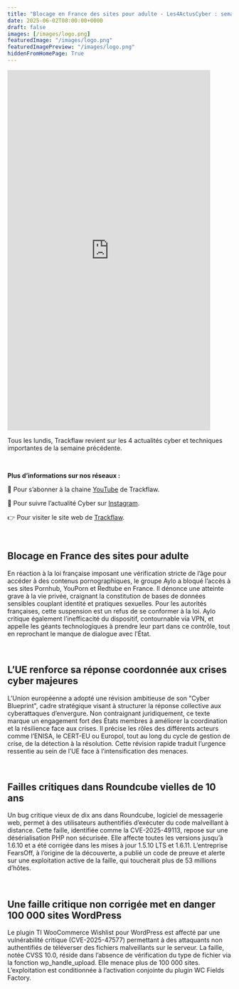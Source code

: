 ```yaml
---
title: "Blocage en France des sites pour adulte - Les4ActusCyber : semaine du 02 juin"
date: 2025-06-02T08:00:00+0000
draft: false
images: [/images/logo.png]
featuredImage: "/images/logo.png"
featuredImagePreview: "/images/logo.png"
hiddenFromHomePage: True
---
```

    
<div class="flex-container">
   <div class="flex-items">
   <iframe width="456" height="811" src="https://www.youtube.com/embed/ze6ElwrKOgw" 
   title="Blocage en France des sites pour adulte - #Les4ActusCyber : semaine du 02 juin" frameborder="0" allow="accelerometer; autoplay; clipboard-write; 
   encrypted-media; gyroscope; picture-in-picture; web-share" allowfullscreen></iframe>
   </div>

   <div class="flex-items">
      <p>Tous les lundis, Trackflaw revient sur les 4 actualités cyber et techniques importantes de la semaine précédente.</p>
      <br>
      <p><strong>Plus d’informations sur nos réseaux :</strong></p>
      <p>🔴 Pour s’abonner à la chaine <a href="https://www.youtube.com/@trackflaw" target="_blank" rel="noopener noreffer ">YouTube</a> de Trackflaw.</p>
      <p>📸 Pour suivre l’actualité Cyber sur <a href="https://www.instagram.com/trackflaw/" target="_blank" rel="noopener noreffer ">Instagram</a>.</p>
      <p>👉 Pour visiter le site web de <a href="https://trackflaw.com" target="_blank" rel="noopener noreffer ">Trackflaw</a>.</p>
   </div>
</div>

    
<br>

## Blocage en France des sites pour adulte


En réaction à la loi française imposant une vérification stricte de l’âge pour accéder à des contenus pornographiques, le groupe Aylo a bloqué l’accès à ses sites Pornhub, YouPorn et Redtube en France. Il dénonce une atteinte grave à la vie privée, craignant la constitution de bases de données sensibles couplant identité et pratiques sexuelles. Pour les autorités françaises, cette suspension est un refus de se conformer à la loi.
Aylo critique également l’inefficacité du dispositif, contournable via VPN, et appelle les géants technologiques à prendre leur part dans ce contrôle, tout en reprochant le manque de dialogue avec l’État.


<br>

## L’UE renforce sa réponse coordonnée aux crises cyber majeures


L’Union européenne a adopté une révision ambitieuse de son "Cyber Blueprint", cadre stratégique visant à structurer la réponse collective aux cyberattaques d’envergure. Non contraignant juridiquement, ce texte marque un engagement fort des États membres à améliorer la coordination et la résilience face aux crises. 
Il précise les rôles des différents acteurs comme l’ENISA, le CERT-EU ou Europol, tout au long du cycle de gestion de crise, de la détection à la résolution. Cette révision rapide traduit l’urgence ressentie au sein de l’UE face à l’intensification des menaces.


<br>

## Failles critiques dans Roundcube vielles de 10 ans


Un bug critique vieux de dix ans dans Roundcube, logiciel de messagerie web, permet à des utilisateurs authentifiés d’exécuter du code malveillant à distance. Cette faille, identifiée comme la CVE-2025-49113, repose sur une désérialisation PHP non sécurisée. 
Elle affecte toutes les versions jusqu’à 1.6.10 et a été corrigée dans les mises à jour 1.5.10 LTS et 1.6.11. L’entreprise FearsOff, à l’origine de la découverte, a publié un code de preuve et alerte sur une exploitation active de la faille, qui toucherait plus de 53 millions d’hôtes.


<br>

## Une faille critique non corrigée met en danger 100 000 sites WordPress


Le plugin TI WooCommerce Wishlist pour WordPress est affecté par une vulnérabilité critique (CVE-2025-47577) permettant à des attaquants non authentifiés de téléverser des fichiers malveillants sur le serveur. La faille, notée CVSS 10.0, réside dans l’absence de vérification du type de fichier via la fonction wp_handle_upload. 
Elle menace plus de 100 000 sites. L’exploitation est conditionnée à l’activation conjointe du plugin WC Fields Factory.


